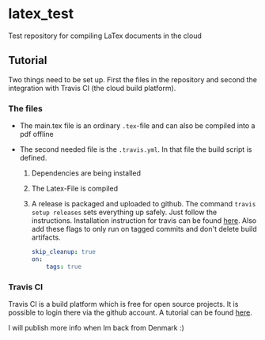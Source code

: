 # latex_test
Test repository for compiling LaTex documents in the cloud

## Tutorial

Two things need to be set up. First the files in the repository and second the integration with Travis CI (the cloud build platform).

### The files

- The main.tex file is an ordinary `.tex`-file and can also be compiled into a pdf offline

- The second needed file is the `.travis.yml`. In that file the build script is defined. 

  1. Dependencies are being  installed

  2. The Latex-File is compiled

  3. A release is packaged and uploaded to github. The command `travis setup releases` sets everything up safely. Just follow the instructions. Installation instruction for travis can be found [here](https://github.com/travis-ci/travis.rb#installation). Also add these flags to only run on tagged commits and don't delete build artifacts.

     ```yaml
     skip_cleanup: true
     on:
         tags: true
     ```

### Travis CI

Travis CI is a build platform which is free for open source projects. It is possible to login there via the github account. A tutorial can be found [here](https://github.com/mbonaci/mbo-storm/wiki/Integrate-Travis-CI-with-your-GitHub-repo).

I will publish more info when Im back from Denmark :)